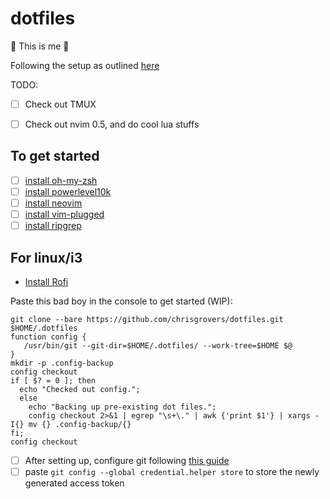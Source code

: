 # dotfiles
:dna: This is me :dna:


Following the setup as outlined [here](https://www.atlassian.com/git/tutorials/dotfiles)

TODO: 
- [ ] Check out TMUX
- [ ] Check out nvim 0.5, and do cool lua stuffs


## To get started
- [ ] [install oh-my-zsh](https://ohmyz.sh/#install)
- [ ] [install powerlevel10k](https://github.com/romkatv/powerlevel10k#oh-my-zsh)
- [ ] [install neovim](https://github.com/neovim/neovim/wiki/Installing-Neovim)
- [ ] [install vim-plugged](https://github.com/junegunn/vim-plug#installation)
- [ ] [install ripgrep](https://github.com/BurntSushi/ripgrep#installation)

## For linux/i3
- [Install Rofi](https://github.com/davatorium/rofi/blob/next/INSTALL.md#install-a-checkout-from-git)

Paste this bad boy in the console to get started (WIP):
```
git clone --bare https://github.com/chrisgrovers/dotfiles.git $HOME/.dotfiles
function config {
   /usr/bin/git --git-dir=$HOME/.dotfiles/ --work-tree=$HOME $@
}
mkdir -p .config-backup
config checkout
if [ $? = 0 ]; then
  echo "Checked out config.";
  else
    echo "Backing up pre-existing dot files.";
    config checkout 2>&1 | egrep "\s+\." | awk {'print $1'} | xargs -I{} mv {} .config-backup/{}
fi;
config checkout

```

- [ ] After setting up, configure git following [this guide](https://docs.github.com/en/github/authenticating-to-github/creating-a-personal-access-token)
- [ ] paste `git config --global credential.helper store` to store the newly generated access token
